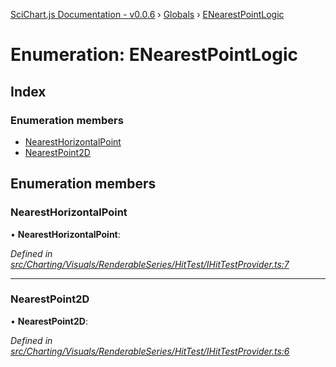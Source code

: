 [SciChart.js Documentation - v0.0.6](../README.md) › [Globals](../globals.md) › [ENearestPointLogic](enearestpointlogic.md)

# Enumeration: ENearestPointLogic

## Index

### Enumeration members

* [NearestHorizontalPoint](enearestpointlogic.md#nearesthorizontalpoint)
* [NearestPoint2D](enearestpointlogic.md#nearestpoint2d)

## Enumeration members

###  NearestHorizontalPoint

• **NearestHorizontalPoint**:

*Defined in [src/Charting/Visuals/RenderableSeries/HitTest/IHitTestProvider.ts:7](https://github.com/ABTSoftware/SciChart.Dev/blob/ff9f38d289/Web/src/SciChart/src/Charting/Visuals/RenderableSeries/HitTest/IHitTestProvider.ts#L7)*

___

###  NearestPoint2D

• **NearestPoint2D**:

*Defined in [src/Charting/Visuals/RenderableSeries/HitTest/IHitTestProvider.ts:6](https://github.com/ABTSoftware/SciChart.Dev/blob/ff9f38d289/Web/src/SciChart/src/Charting/Visuals/RenderableSeries/HitTest/IHitTestProvider.ts#L6)*
